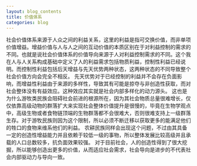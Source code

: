 ```yaml
---
layout: blog_contents
title: 价值体系
categories: blog
---
```


社会价值体系来源于人众之间的利益关系，这里的利益是指可交换价值，而非单项价值增益。增益价值与人与人之间的互动价值的本质区别在于对利益控制的需求的不同。也就是说社会价值体系的价值导向来源于人对利益控制需求的不同。这个我在人与人关系构成基础中定义了人的利益需求包括物质利益，控制性利益已经说明。而控制性利益包括后天增益与先天优势两种状态，这两种状态的不同导致整个社会价值方向会完全不相反。
先天优势对于已经控制的利益并不会存在负面影响，而增益性利益由于来源的多样性，导致其有可能是掠夺与非创造性获取，而对社会整体没有有益效应。这种效应其实就是社会内部多样化的动力源头。
这也是为什么游牧类民族会阻碍社会前进的根源所在，因为其社会物质总量很难增长，仅仅依靠高级动物的群落扩大来实现社会整体价值提升是很慢的，毕竟在生物学观点中，高级生物或者食物链顶端的生物群落都不会很难大，否则很难支持上一级群落生存。对于游牧民族则因为这个限制，所以必须不断迁移以获取更多的能满足他们的牲口的食物来维系他们的利益。
农耕民族同样会出现这个问题，不过由其具备一定的创造性增益能力并且依赖于较低一级的事物，所以整体发展比较高级并且承载的人口总数较多，抗负面效果较强。
对于目前社会，人的创造性得到了很大挖掘，所以能够创造出更多的价值，从而适应社会需求，社会导向是进步的不代表社会内部驱动力与导向一致。
